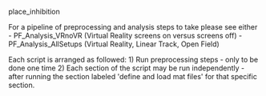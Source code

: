 place_inhibition

For a pipeline of preprocessing and analysis steps to take please see either
	- PF_Analysis_VRnoVR      (Virtual Reality screens on versus screens off)
        - PF_Analysis_AllSetups   (Virtual Reality, Linear Track, Open Field)

Each script is arranged as followed:
	1) Run preprocessing steps - only to be done one time
	2) Each section of the script may be run independently - after running the section labeled 'define and load mat files' for that specific section. 
		

